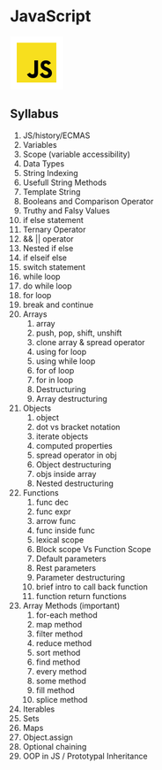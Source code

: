 # JavaScript

![js](js.png)

## Syllabus

1. JS/history/ECMAS
2. Variables
3. Scope (variable accessibility)
4. Data Types
5. String Indexing
6. Usefull String Methods
7. Template String
8. Booleans and Comparison Operator
9. Truthy and Falsy Values
10. if else statement
11. Ternary Operator
12. && || operator
13. Nested if else
14. if elseif else
15. switch statement
16. while loop
17. do while loop
18. for loop
19. break and continue
20. Arrays
    1. array
    2. push, pop, shift, unshift
    3. clone array & spread operator
    4. using for loop
    5. using while loop
    6. for of loop
    7. for in loop
    8. Destructuring
    9. Array destructuring
21. Objects
    1. object
    2. dot vs bracket notation
    3. iterate objects
    4. computed properties
    5. spread operator in obj
    6. Object destructuring
    7. objs inside array
    8. Nested destructuring
22. Functions
    1. func dec
    2. func expr
    3. arrow func
    4. func inside func
    5. lexical scope
    6. Block scope Vs Function Scope
    7. Default parameters
    8. Rest parameters
    9. Parameter destructuring
    10. brief intro to call back function
    11. function return functions
23. Array Methods (important)
    1. for-each method
    2. map method
    3. filter method
    4. reduce method
    5. sort method
    6. find method
    7. every method
    8. some method
    9. fill method
    10. splice method
24. Iterables
25. Sets
26. Maps
27. Object.assign
28. Optional chaining
29. OOP in JS / Prototypal Inheritance
